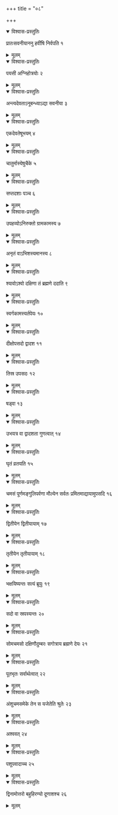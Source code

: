 +++
title = "०८"

+++


<details open><summary>विश्वास-प्रस्तुतिः</summary>

प्रातःसवनीयाननु हवींषि निर्वपति १
</details>

<details><summary>मूलम्</summary>

प्रातःसवनीयाननु हवींषि निर्वपति १
</details>


<details open><summary>विश्वास-प्रस्तुतिः</summary>

पयसी अग्निहोत्रयोः २
</details>

<details><summary>मूलम्</summary>

पयसी अग्निहोत्रयोः २
</details>


<details open><summary>विश्वास-प्रस्तुतिः</summary>

अन्त्यदेवताऽनूबन्ध्याऽद्या सवनीया ३
</details>

<details><summary>मूलम्</summary>

अन्त्यदेवताऽनूबन्ध्याऽद्या सवनीया ३
</details>


<details open><summary>विश्वास-प्रस्तुतिः</summary>

एकदेवतेषूभयम् ४
</details>

<details><summary>मूलम्</summary>

एकदेवतेषूभयम् ४
</details>


<details open><summary>विश्वास-प्रस्तुतिः</summary>

चातुर्मास्येषुचैके ५
</details>

<details><summary>मूलम्</summary>

चातुर्मास्येषुचैके ५
</details>


<details open><summary>विश्वास-प्रस्तुतिः</summary>

सप्तदशाः पञ्च ६
</details>

<details><summary>मूलम्</summary>

सप्तदशाः पञ्च ६
</details>


<details open><summary>विश्वास-प्रस्तुतिः</summary>

उपहव्योऽनिरुक्तो ग्रामकामस्य ७
</details>

<details><summary>मूलम्</summary>

उपहव्योऽनिरुक्तो ग्रामकामस्य ७
</details>


<details open><summary>विश्वास-प्रस्तुतिः</summary>

अनृतं वाऽभिशस्यमानस्य ८
</details>

<details><summary>मूलम्</summary>

अनृतं वाऽभिशस्यमानस्य ८
</details>


<details open><summary>विश्वास-प्रस्तुतिः</summary>

श्यावोऽश्वो दक्षिणा तं ब्रह्मणे ददाति ९
</details>

<details><summary>मूलम्</summary>

श्यावोऽश्वो दक्षिणा तं ब्रह्मणे ददाति ९
</details>


<details open><summary>विश्वास-प्रस्तुतिः</summary>

स्वर्गकामस्यर्तपेयः १०
</details>

<details><summary>मूलम्</summary>

स्वर्गकामस्यर्तपेयः १०
</details>


<details open><summary>विश्वास-प्रस्तुतिः</summary>

दीक्षोपसदो द्वादश ११
</details>

<details><summary>मूलम्</summary>

दीक्षोपसदो द्वादश ११
</details>


<details open><summary>विश्वास-प्रस्तुतिः</summary>

तिस्र उपसदः १२
</details>

<details><summary>मूलम्</summary>

तिस्र उपसदः १२
</details>


<details open><summary>विश्वास-प्रस्तुतिः</summary>

षड्वा १३
</details>

<details><summary>मूलम्</summary>

षड्वा १३
</details>


<details open><summary>विश्वास-प्रस्तुतिः</summary>

उभयत्र वा द्वादशता गुणत्वात् १४
</details>

<details><summary>मूलम्</summary>

उभयत्र वा द्वादशता गुणत्वात् १४
</details>


<details open><summary>विश्वास-प्रस्तुतिः</summary>

घृतं व्रतयति १५
</details>

<details><summary>मूलम्</summary>

घृतं व्रतयति १५
</details>


<details open><summary>विश्वास-प्रस्तुतिः</summary>

चमसं पूर्णमङ्गुलिपर्वणा मौल्येन सर्वतः प्रमितमाद्यायामुपसदि १६
</details>

<details><summary>मूलम्</summary>

चमसं पूर्णमङ्गुलिपर्वणा मौल्येन सर्वतः प्रमितमाद्यायामुपसदि १६
</details>


<details open><summary>विश्वास-प्रस्तुतिः</summary>

द्वितीयेन द्वितीयायाम् १७
</details>

<details><summary>मूलम्</summary>

द्वितीयेन द्वितीयायाम् १७
</details>


<details open><summary>विश्वास-प्रस्तुतिः</summary>

तृतीयेन तृतीयायाम् १८
</details>

<details><summary>मूलम्</summary>

तृतीयेन तृतीयायाम् १८
</details>


<details open><summary>विश्वास-प्रस्तुतिः</summary>

भक्षयिष्यन्तः सत्यं ब्रूयुः १९
</details>

<details><summary>मूलम्</summary>

भक्षयिष्यन्तः सत्यं ब्रूयुः १९
</details>


<details open><summary>विश्वास-प्रस्तुतिः</summary>

सदो वा स्रपस्यन्तः २०
</details>

<details><summary>मूलम्</summary>

सदो वा स्रपस्यन्तः २०
</details>


<details open><summary>विश्वास-प्रस्तुतिः</summary>

सोमचमसो दक्षिणौदुम्बरः सगोत्राय ब्रह्मणे देयः २१
</details>

<details><summary>मूलम्</summary>

सोमचमसो दक्षिणौदुम्बरः सगोत्राय ब्रह्मणे देयः २१
</details>


<details open><summary>विश्वास-प्रस्तुतिः</summary>

पूतभृतः सर्वार्थत्वात् २२
</details>

<details><summary>मूलम्</summary>

पूतभृतः सर्वार्थत्वात् २२
</details>


<details open><summary>विश्वास-प्रस्तुतिः</summary>

अंशुचमसमेके तेन स यजेतेति श्रुतेः २३
</details>

<details><summary>मूलम्</summary>

अंशुचमसमेके तेन स यजेतेति श्रुतेः २३
</details>


<details open><summary>विश्वास-प्रस्तुतिः</summary>

अश्ववत् २४
</details>

<details><summary>मूलम्</summary>

अश्ववत् २४
</details>


<details open><summary>विश्वास-प्रस्तुतिः</summary>

पशूपवादाच्च २५
</details>

<details><summary>मूलम्</summary>

पशूपवादाच्च २५
</details>


<details open><summary>विश्वास-प्रस्तुतिः</summary>

द्विनामोत्तरो बहुहिरण्यो दूणाशश्च २६
</details>

<details><summary>मूलम्</summary>

द्विनामोत्तरो बहुहिरण्यो दूणाशश्च २६
</details>
